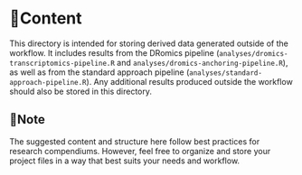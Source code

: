 # 📄Content

This directory is intended for storing derived data generated outside of the workflow. It includes results from the DRomics pipeline (`analyses/dromics-transcriptomics-pipeline.R` and `analyses/dromics-anchoring-pipeline.R`), as well as from the standard approach pipeline (`analyses/standard-approach-pipeline.R`). Any additional results produced outside the workflow should also be stored in this directory.

## 📍Note

The suggested content and structure here follow best practices for research compendiums. However, feel free to organize and store your project files in a way that best suits your needs and workflow.
